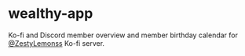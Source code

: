 # wealthy-app

Ko-fi and Discord member overview and member birthday calendar for [@ZestyLemonss](https://twitter.com/ZestyLemonss) Ko-fi server.
